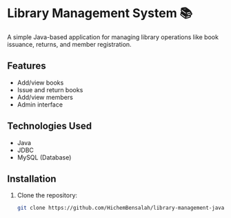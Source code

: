 # Library Management System 📚

A simple Java-based application for managing library operations like book issuance, returns, and member registration.

## Features
- Add/view books
- Issue and return books
- Add/view members
- Admin interface

## Technologies Used
- Java
- JDBC
- MySQL (Database)

## Installation

1. Clone the repository:
   ```bash
   git clone https://github.com/HichemBensalah/library-management-java.git
